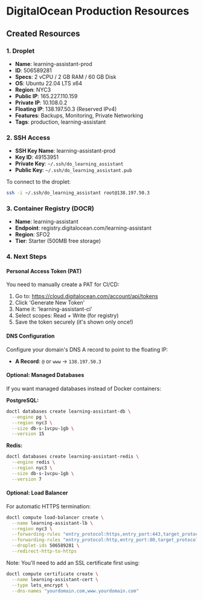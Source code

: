 # DigitalOcean Production Resources

## Created Resources

### 1. Droplet
- **Name**: learning-assistant-prod
- **ID**: 506589281
- **Specs**: 2 vCPU / 2 GB RAM / 60 GB Disk
- **OS**: Ubuntu 22.04 LTS x64
- **Region**: NYC3
- **Public IP**: 165.227.110.159
- **Private IP**: 10.108.0.2
- **Floating IP**: 138.197.50.3 (Reserved IPv4)
- **Features**: Backups, Monitoring, Private Networking
- **Tags**: production, learning-assistant

### 2. SSH Access
- **SSH Key Name**: learning-assistant-prod
- **Key ID**: 49153951
- **Private Key**: `~/.ssh/do_learning_assistant`
- **Public Key**: `~/.ssh/do_learning_assistant.pub`

To connect to the droplet:
```bash
ssh -i ~/.ssh/do_learning_assistant root@138.197.50.3
```

### 3. Container Registry (DOCR)
- **Name**: learning-assistant
- **Endpoint**: registry.digitalocean.com/learning-assistant
- **Region**: SFO2
- **Tier**: Starter (500MB free storage)

### 4. Next Steps

#### Personal Access Token (PAT)
You need to manually create a PAT for CI/CD:
1. Go to: https://cloud.digitalocean.com/account/api/tokens
2. Click 'Generate New Token'
3. Name it: 'learning-assistant-ci'
4. Select scopes: Read + Write (for registry)
5. Save the token securely (it's shown only once!)

#### DNS Configuration
Configure your domain's DNS A record to point to the floating IP:
- **A Record**: `@` or `www` → `138.197.50.3`

#### Optional: Managed Databases
If you want managed databases instead of Docker containers:

**PostgreSQL:**
```bash
doctl databases create learning-assistant-db \
  --engine pg \
  --region nyc3 \
  --size db-s-1vcpu-1gb \
  --version 15
```

**Redis:**
```bash
doctl databases create learning-assistant-redis \
  --engine redis \
  --region nyc3 \
  --size db-s-1vcpu-1gb \
  --version 7
```

#### Optional: Load Balancer
For automatic HTTPS termination:
```bash
doctl compute load-balancer create \
  --name learning-assistant-lb \
  --region nyc3 \
  --forwarding-rules "entry_protocol:https,entry_port:443,target_protocol:http,target_port:80,certificate_id:<cert-id>" \
  --forwarding-rules "entry_protocol:http,entry_port:80,target_protocol:http,target_port:80" \
  --droplet-ids 506589281 \
  --redirect-http-to-https
```

Note: You'll need to add an SSL certificate first using:
```bash
doctl compute certificate create \
  --name learning-assistant-cert \
  --type lets_encrypt \
  --dns-names "yourdomain.com,www.yourdomain.com"
```
